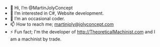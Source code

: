 - 👋 Hi, I’m @MartinJolyConcept
- 👀 I’m interested in C#, Website development.
- 🌱 I’m an occasional coder.
- 📫 How to reach me; martinjoly@jolyconcept.com
- ⚡ Fun fact; I'm the developer of http://TheoreticalMachinist.com and I am a machinist by trade.

<!---
MartinJolyConcept/MartinJolyConcept is a ✨ special ✨ repository because its `README.md` (this file) appears on your GitHub profile.
You can click the Preview link to take a look at your changes.
--->
